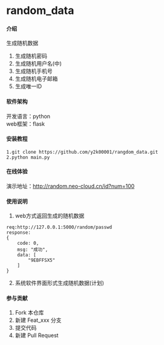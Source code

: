 # random_data

#### 介绍
生成随机数据
1. 生成随机密码
2. 生成随机用户名(中)
3. 生成随机手机号
4. 生成随机电子邮箱
5. 生成唯一ID
#### 软件架构
开发语言：python  
web框架：flask

#### 安装教程

```
1.git clone https://github.com/y2k00001/rangdom_data.git
2.python main.py
```
#### 在线体验
演示地址：http://random.neo-cloud.cn/id?num=100

#### 使用说明

1. web方式返回生成的随机数据
~~~
req:http://127.0.0.1:5000/random/passwd
response: 
{
    code: 0,
    msg: "成功",
    data: [
        "9EBFFSX5"
    ]
}
~~~
2. 系统软件界面形式生成随机数据(计划)


#### 参与贡献

1.  Fork 本仓库
2.  新建 Feat_xxx 分支
3.  提交代码
4.  新建 Pull Request


